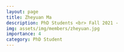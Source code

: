 ```yaml
---
layout: page
title: Zheyuan Ma 
description: PhD Students <br> Fall 2021 - 
img: assets/img/members/zheyuan.jpg
importance: 4
category: PhD Student
---
```



